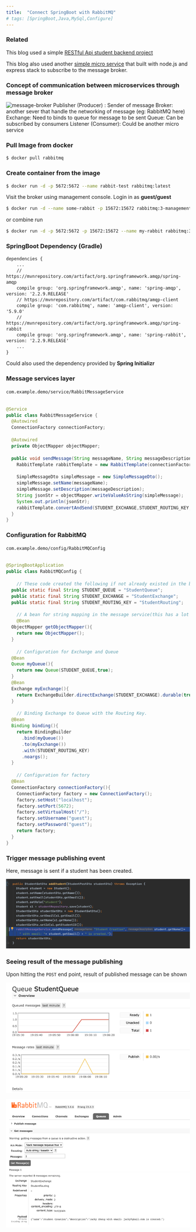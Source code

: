 ```yaml
---
title:  "Connect SpringBoot with RabbitMQ"
# tags: [SpringBoot,Java,MySql,Configure]
---
```

### Related
This blog used a simple [RESTful Api student backend project](https://github.com/jackytsheng/backend-student-demo)


This blog also used another [simple micro service](https://github.com/jackytsheng/node-demo) that built with node.js and express stack to subscribe to the message broker.


### Concept of communication between microservices through message broker
![message-broker](https://miro.medium.com/max/1270/0*wnXnA7zjEmVUXDXh.)
Publisher (Producer) : Sender of message
Broker: another sever that handle the networking of message (eg: RabbitMQ here)
Exchange: Need to binds to queue for message to be sent
Queue: Can be subscribed by consumers
Listener (Consumer): Could be another micro service


### Pull Image from docker
```bash
$ docker pull rabbitmq
```

### Create container from the image
```bash 
$ docker run -d -p 5672:5672 --name rabbit-test rabbitmq:latest
```

Visit the broker using management console.
Login in as **guest/guest**
```bash
$ docker run -d --name some-rabbit -p 15672:15672 rabbitmq:3-management
```

or combine run

```bash
$ docker run -d -p 5672:5672 -p 15672:15672 --name my-rabbit rabbitmq:3-management
```

### SpringBoot Dependency (Gradle)
```config
dependencies {
	...
	// https://mvnrepository.com/artifact/org.springframework.amqp/spring-amqp
	compile group: 'org.springframework.amqp', name: 'spring-amqp', version: '2.2.9.RELEASE'
	// https://mvnrepository.com/artifact/com.rabbitmq/amqp-client
	compile group: 'com.rabbitmq', name: 'amqp-client', version: '5.9.0'
	// https://mvnrepository.com/artifact/org.springframework.amqp/spring-rabbit
	compile group: 'org.springframework.amqp', name: 'spring-rabbit', version: '2.2.9.RELEASE'
	...
}
```
Could also used the dependency provided by **Spring Initializr**

### Message services layer


`com.example.demo/service/RabbitMessageService`
```java

@Service
public class RabbitMessageService {
  @Autowired
  ConnectionFactory connectionFactory;

  @Autowired
  private ObjectMapper objectMapper;

  public void sendMessage(String messageName, String messageDescription) throws Exception{
    RabbitTemplate rabbitTemplate = new RabbitTemplate(connectionFactory);

    SimpleMessageDto simpleMessage = new SimpleMessageDto();
    simpleMessage.setName(messageName);
    simpleMessage.setDescription(messageDescription);
    String jsonStr = objectMapper.writeValueAsString(simpleMessage);
    System.out.println(jsonStr);
    rabbitTemplate.convertAndSend(STUDENT_EXCHANGE,STUDENT_ROUTING_KEY,jsonStr);
  }
}
```

### Configuration for RabbitMQ
`com.example.demo/config/RabbitMQConfig`


```java

@SpringBootApplication
public class RabbitMQConfig {

	// These code created the following if not already existed in the broker.
  public static final String STUDENT_QUEUE = "StudentQueue";
  public static final String STUDENT_EXCHANGE = "StudentExchange";
  public static final String STUDENT_ROUTING_KEY = "StudentRouting";
  
	// A bean for string mapping in the message service(this has a lot alternative).
	@Bean
  ObjectMapper getObjectMapper(){
    return new ObjectMapper();
  }
	
	// Configuration for Exchange and Queue
  @Bean
  Queue myQueue(){
    return new Queue(STUDENT_QUEUE,true);
  }
  @Bean
  Exchange myExchange(){
    return ExchangeBuilder.directExchange(STUDENT_EXCHANGE).durable(true).build();
  }
	
	// Binding Exchange to Queue with the Routing Key.
  @Bean
  Binding binding(){
    return BindingBuilder
      .bind(myQueue())
      .to(myExchange())
      .with(STUDENT_ROUTING_KEY)
      .noargs();
  }

	// Configuration for factory
  @Bean
  ConnectionFactory connectionFactory(){
    ConnectionFactory factory = new ConnectionFactory();
    factory.setHost("localhost");
    factory.setPort(5672);
    factory.setVirtualHost("/");
    factory.setUsername("guest");
    factory.setPassword("guest");
    return factory;
  }
}

```

### Trigger message publishing event

Here, message is sent if a student has been created.

![message-publish](assets/images/2020-08-08/message-publish.png)


### Seeing result of the message publishing

Upon hitting the `POST` end point, result of published message can be shown

![message-one](assets/images/2020-08-08/message-one.png)

![message-result](assets/images/2020-08-08/message-result.png)